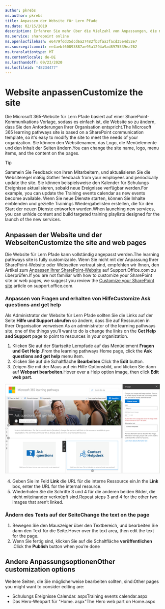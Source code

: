 ```yaml
---
author: pkrebs
ms.author: pkrebs
title: Anpassen der Website für Lern Pfade
ms.date: 02/15/2019
description: Erfahren Sie mehr über die Vielzahl von Anpassungen, die mit Microsoft 365-Lernpfaden verfügbar sind.
ms.service: sharepoint online
ms.openlocfilehash: e6479fdd35dcd6a27482fb3faa3facd35e4d52e7
ms.sourcegitcommit: ee4aebf60893887ae95a1294a9ad8975539ea762
ms.translationtype: MT
ms.contentlocale: de-DE
ms.lasthandoff: 09/23/2020
ms.locfileid: "48234477"
---
```

# <a name="customize-the-site"></a><span data-ttu-id="940c6-103">Website anpassen</span><span class="sxs-lookup"><span data-stu-id="940c6-103">Customize the site</span></span>

<span data-ttu-id="940c6-104">Die Microsoft 365-Website für Lern Pfade basiert auf einer SharePoint-Kommunikations Vorlage, sodass es einfach ist, die Website so zu ändern, dass Sie den Anforderungen Ihrer Organisation entspricht.</span><span class="sxs-lookup"><span data-stu-id="940c6-104">The Microsoft 365 learning pathways site is based on a SharePoint communication template, so it's easy to modify the site to meet the needs of your organization.</span></span> <span data-ttu-id="940c6-105">Sie können den Websitenamen, das Logo, die Menüelemente und den Inhalt der Seiten ändern.</span><span class="sxs-lookup"><span data-stu-id="940c6-105">You can change the site name, logo, menu items, and the content on the pages.</span></span> 

> [!TIP]
> <span data-ttu-id="940c6-106">Sammeln Sie Feedback von ihren Mitarbeitern, und aktualisieren Sie die Websiteregel mäßig.</span><span class="sxs-lookup"><span data-stu-id="940c6-106">Gather feedback from your employees and periodically update the site.</span></span> <span data-ttu-id="940c6-107">Sie können beispielsweise den Kalender für Schulungs Ereignisse aktualisieren, sobald neue Ereignisse verfügbar werden.</span><span class="sxs-lookup"><span data-stu-id="940c6-107">For example, you can update the Training events calendar as new events become available.</span></span> <span data-ttu-id="940c6-108">Wenn Sie neue Dienste starten, können Sie Inhalte einblenden und gezielte Trainings Wiedergabelisten erstellen, die für den Start der neuen Dienste entworfen wurden.</span><span class="sxs-lookup"><span data-stu-id="940c6-108">When launching new services, you can unhide content and build targeted training playlists designed for the launch of the new services.</span></span> 

## <a name="customize-the-site-and-web-pages"></a><span data-ttu-id="940c6-109">Anpassen der Website und der Webseiten</span><span class="sxs-lookup"><span data-stu-id="940c6-109">Customize the site and web pages</span></span>

<span data-ttu-id="940c6-110">Die Website für Lern Pfade kann vollständig angepasst werden.</span><span class="sxs-lookup"><span data-stu-id="940c6-110">The learning pathways site is fully customizable.</span></span> <span data-ttu-id="940c6-111">Wenn Sie nicht mit der Anpassung Ihrer SharePoint-Website oder Webseiten vertraut sind, empfehlen wir Ihnen, den Artikel zum [Anpassen Ihrer SharePoint-Website](https://support.office.com/article/customize-your-sharepoint-site-320b43e5-b047-4fda-8381-f61e8ac7f59b) auf Support.Office.com zu überprüfen.</span><span class="sxs-lookup"><span data-stu-id="940c6-111">If you are not familiar with how to customize your SharePoint site or web pages, we suggest you review the [Customize your SharePoint site](https://support.office.com/article/customize-your-sharepoint-site-320b43e5-b047-4fda-8381-f61e8ac7f59b) article on support.office.com.</span></span> 

### <a name="customize-ask-questions-and-get-help"></a><span data-ttu-id="940c6-112">Anpassen von Fragen und erhalten von Hilfe</span><span class="sxs-lookup"><span data-stu-id="940c6-112">Customize Ask questions and get help</span></span>

<span data-ttu-id="940c6-113">Als Administrator der Website für Lern Pfade sollten Sie die Links auf der Seite **Hilfe und Support abrufen** so ändern, dass Sie auf Ressourcen in Ihrer Organisation verweisen.</span><span class="sxs-lookup"><span data-stu-id="940c6-113">As an administrator of the learning pathways site, one of the things you’ll want to do is change the links on the **Get Help and Support** page to point to resources in your organization.</span></span> 

1.  <span data-ttu-id="940c6-114">Klicken Sie auf der Startseite Lernpfade auf das Menüelement **Fragen und Get Help** .</span><span class="sxs-lookup"><span data-stu-id="940c6-114">From the learning pathways Home page, click the **Ask questions and get help** menu item.</span></span>
2.  <span data-ttu-id="940c6-115">Klicken Sie auf die Schaltfläche **Bearbeiten**.</span><span class="sxs-lookup"><span data-stu-id="940c6-115">Click the **Edit** button.</span></span>
3.  <span data-ttu-id="940c6-116">Zeigen Sie mit der Maus auf ein Hilfe Optionsbild, und klicken Sie dann auf **Webpart bearbeiten**.</span><span class="sxs-lookup"><span data-stu-id="940c6-116">Hover over a Help option image, then click **Edit web part**.</span></span>

![cg-edithelp.png](media/cg-edithelp.png)

4.  <span data-ttu-id="940c6-118">Geben Sie im Feld **Link** die URL für die interne Ressource ein.</span><span class="sxs-lookup"><span data-stu-id="940c6-118">In the **Link** box, enter the URL for the internal resource.</span></span> 
5.  <span data-ttu-id="940c6-119">Wiederholen Sie die Schritte 3 und 4 für die anderen beiden Bilder, die nicht miteinander verknüpft sind.</span><span class="sxs-lookup"><span data-stu-id="940c6-119">Repeat steps 3 and 4 for the other two images that aren’t linked.</span></span>

### <a name="change-the-text-on-the-page"></a><span data-ttu-id="940c6-120">Ändern des Texts auf der Seite</span><span class="sxs-lookup"><span data-stu-id="940c6-120">Change the text on the page</span></span>

1. <span data-ttu-id="940c6-121">Bewegen Sie den Mauszeiger über den Textbereich, und bearbeiten Sie dann den Text für die Seite.</span><span class="sxs-lookup"><span data-stu-id="940c6-121">Hover over the text area, then edit the text for the page.</span></span> 
2. <span data-ttu-id="940c6-122">Wenn Sie fertig sind, klicken Sie auf die Schaltfläche **veröffentlichen** .</span><span class="sxs-lookup"><span data-stu-id="940c6-122">Click the **Publish** button when you’re done</span></span>

## <a name="other-customization-options"></a><span data-ttu-id="940c6-123">Andere Anpassungsoptionen</span><span class="sxs-lookup"><span data-stu-id="940c6-123">Other customization options</span></span>
<span data-ttu-id="940c6-124">Weitere Seiten, die Sie möglicherweise bearbeiten sollten, sind:</span><span class="sxs-lookup"><span data-stu-id="940c6-124">Other pages you might want to consider editing are:</span></span>

- <span data-ttu-id="940c6-125">Schulungs Ereignisse Calendar. aspx</span><span class="sxs-lookup"><span data-stu-id="940c6-125">Training events calendar.aspx</span></span>
- <span data-ttu-id="940c6-126">Das Hero-Webpart für "Home. aspx"</span><span class="sxs-lookup"><span data-stu-id="940c6-126">The Hero web part on Home.aspx</span></span>


